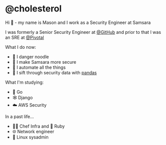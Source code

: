 # @cholesterol

Hi 👋 - my name is Mason and I work as a Security Engineer at Samsara

I was formerly a Senior Security Engineer at [@GitHub](https://github.com/github) and prior to that I was an SRE at [@Pivotal](https://github.com/pivotal)

What I do now: 
  - 🐍 I danger noodle
  - 🔐 I make Samsara more secure
  - 🤖 I automate all the things
  - 🐼 I sift through security data with [pandas](https://github.com/pandas-dev/pandas)

What I'm studying:
  - 🐹 Go
  - 🕸️ Django
  - ☁️ AWS Security
  
In a past life...
 - 🧑‍🍳 Chef Infra and 💎 Ruby
 - 🌐 Network engineer
 - 🐧 Linux sysadmin
